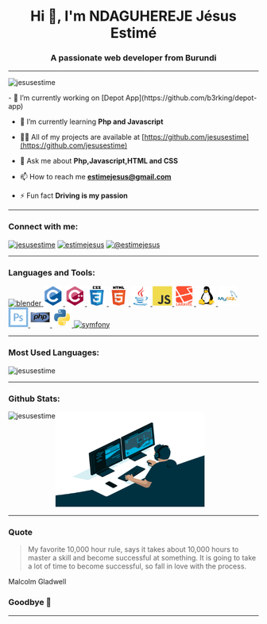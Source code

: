 <h1 align="center">Hi 👋, I'm NDAGUHEREJE Jésus Estimé</h1>
<h3 align="center">A passionate web developer from Burundi</h3>
<hr>
<p align="left"> <img src="https://komarev.com/ghpvc/?username=jesusestime&label=Profile%20views&color=0e75b6&style=flat" alt="jesusestime" /> </p>
- 🔭 I’m currently working on [Depot App](https://github.com/b3rking/depot-app)

- 🌱 I’m currently learning **Php and Javascript**

- 👨‍💻 All of my projects are available at [https://github.com/jesusestime](https://github.com/jesusestime)

- 💬 Ask me about **Php,Javascript,HTML and CSS**

- 📫 How to reach me **estimejesus@gmail.com**

- ⚡ Fun fact **Driving is my passion**

<hr>
<h3 align="left">Connect with me:</h3>
<p align="left">
<a href="https://instagram.com/jesusestime" target="blank"><img align="center" src="https://raw.githubusercontent.com/rahuldkjain/github-profile-readme-generator/master/src/images/icons/Social/instagram.svg" alt="jesusestime" height="30" width="40" /></a>
<a href="https://www.hackerrank.com/estimejesus" target="blank"><img align="center" src="https://raw.githubusercontent.com/rahuldkjain/github-profile-readme-generator/master/src/images/icons/Social/hackerrank.svg" alt="estimejesus" height="30" width="40" /></a>
<a href="https://www.hackerearth.com/@estimejesus" target="blank"><img align="center" src="https://raw.githubusercontent.com/rahuldkjain/github-profile-readme-generator/master/src/images/icons/Social/hackerearth.svg" alt="@estimejesus" height="30" width="40" /></a>
</p>
<hr>
<h3 align="left">Languages and Tools:</h3>
<p align="left"> <a href="https://www.blender.org/" target="_blank"> <img src="https://download.blender.org/branding/community/blender_community_badge_white.svg" alt="blender" width="40" height="40"/> </a> <a href="https://www.cprogramming.com/" target="_blank"> <img src="https://raw.githubusercontent.com/devicons/devicon/master/icons/c/c-original.svg" alt="c" width="40" height="40"/> </a> <a href="https://www.w3schools.com/cpp/" target="_blank"> <img src="https://raw.githubusercontent.com/devicons/devicon/master/icons/cplusplus/cplusplus-original.svg" alt="cplusplus" width="40" height="40"/> </a> <a href="https://www.w3schools.com/css/" target="_blank"> <img src="https://raw.githubusercontent.com/devicons/devicon/master/icons/css3/css3-original-wordmark.svg" alt="css3" width="40" height="40"/> </a> <a href="https://www.w3.org/html/" target="_blank"> <img src="https://raw.githubusercontent.com/devicons/devicon/master/icons/html5/html5-original-wordmark.svg" alt="html5" width="40" height="40"/> </a> <a href="https://www.java.com" target="_blank"> <img src="https://raw.githubusercontent.com/devicons/devicon/master/icons/java/java-original.svg" alt="java" width="40" height="40"/> </a> <a href="https://developer.mozilla.org/en-US/docs/Web/JavaScript" target="_blank"> <img src="https://raw.githubusercontent.com/devicons/devicon/master/icons/javascript/javascript-original.svg" alt="javascript" width="40" height="40"/> </a> <a href="https://laravel.com/" target="_blank"> <img src="https://raw.githubusercontent.com/devicons/devicon/master/icons/laravel/laravel-plain-wordmark.svg" alt="laravel" width="40" height="40"/> </a> <a href="https://www.linux.org/" target="_blank"> <img src="https://raw.githubusercontent.com/devicons/devicon/master/icons/linux/linux-original.svg" alt="linux" width="40" height="40"/> </a> <a href="https://www.mysql.com/" target="_blank"> <img src="https://raw.githubusercontent.com/devicons/devicon/master/icons/mysql/mysql-original-wordmark.svg" alt="mysql" width="40" height="40"/> </a> <a href="https://www.photoshop.com/en" target="_blank"> <img src="https://raw.githubusercontent.com/devicons/devicon/master/icons/photoshop/photoshop-line.svg" alt="photoshop" width="40" height="40"/> </a> <a href="https://www.php.net" target="_blank"> <img src="https://raw.githubusercontent.com/devicons/devicon/master/icons/php/php-original.svg" alt="php" width="40" height="40"/> </a> <a href="https://www.python.org" target="_blank"> <img src="https://raw.githubusercontent.com/devicons/devicon/master/icons/python/python-original.svg" alt="python" width="40" height="40"/> </a> <a href="https://symfony.com" target="_blank"> <img src="https://symfony.com/logos/symfony_black_03.svg" alt="symfony" width="40" height="40"/> </a> </p>

<hr>
<h3 align="left">Most Used Languages:</h3>
<p><img align="center" src="https://github-readme-stats.vercel.app/api/top-langs?username=jesusestime&show_icons=true&locale=en&layout=compact" alt="jesusestime" /></p>
<hr>
<h3 align="left">Github Stats:</h3>
<p align="left"><img align="left" src="https://github-readme-stats.vercel.app/api?username=jesusestime&show_icons=true&locale=en" alt="jesusestime" /></p>
<p align="left"><img SRC="code.gif" width="300" height="192"></p>
<hr>
<h3>Quote</h3>
<blockquote>My favorite 10,000 hour rule, says it takes about 10,000 hours to master a skill and become successful at something. It is going to take a lot of time to become successful, so fall in love with the process.</blockquote>
Malcolm Gladwell
<br>
<h3 align="left">Goodbye 👋</h3>
<hr>
